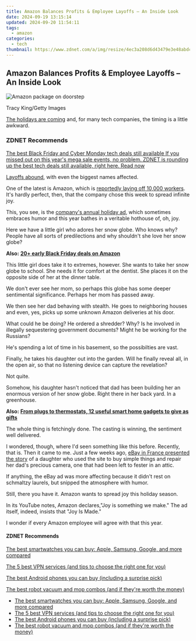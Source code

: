 ```yaml
---
title: Amazon Balances Profits & Employee Layoffs – An Inside Look
date: 2024-09-19 13:15:14
updated: 2024-09-20 11:54:11
tags:
  - amazon
categories:
  - tech
thumbnail: https://www.zdnet.com/a/img/resize/4ec3a208d6d43479e3e48abdc5361890baa5c16f/2018/12/13/a47613d3-c74c-4a1c-933d-8e36d9885c99/amazonpackageparcelistock-888349810.jpg?width=278&height=156&fit=crop&auto=webp
---
```


## Amazon Balances Profits & Employee Layoffs – An Inside Look

![Amazon package on doorstep](https://www.zdnet.com/a/img/resize/b94921c4c6c964a4d40b736b842d37ea066c3e49/2018/12/13/a47613d3-c74c-4a1c-933d-8e36d9885c99/amazonpackageparcelistock-888349810.jpg?auto=webp&width=1280)

Tracy King/Getty Images

[The holidays are coming](https://www.zdnet.com/home-and-office/tech-gift-guide/) and, for many tech companies, the timing is a little awkward.

### **ZDNET** Recommends

[The best Black Friday and Cyber Monday tech deals still available If you missed out on this year's mega sale events, no problem. ZDNET is rounding up the best tech deals still available, right here.  Read now](https://www.zdnet.com/collection/cyber-monday/)

[Layoffs abound](https://www.zdnet.com/article/the-layoffs-are-starting-at-elon-musks-twitter/), with even the biggest names affected.

One of the latest is Amazon, which is [reportedly laying off 10,000 workers](https://www.nytimes.com/2022/11/14/technology/amazon-layoffs.html). It's hardly perfect, then, that the company chose this week to spread infinite joy.

This, you see, is the [company's annual holiday ad](https://www.youtube.com/watch?v=jQWLKhhWBTs), which sometimes embraces humor and this year bathes in a veritable hothouse of, oh, joy.

Here we have a little girl who adores her snow globe. Who knows why? People have all sorts of predilections and why shouldn't she love her snow globe?

**Also:** [**20+ early Black Friday deals on Amazon**](https://www.zdnet.com/article/early-amazon-black-friday-deals-november-18-2022/)

This little girl does take it to extremes, however. She wants to take her snow globe to school. She needs it for comfort at the dentist. She places it on the opposite side of her at the dinner table.

We don't ever see her mom, so perhaps this globe has some deeper sentimental significance. Perhaps her mom has passed away.

We then see her dad behaving with stealth. He goes to neighboring houses and even, yes, picks up some unknown Amazon deliveries at his door. 

What could he be doing? He ordered a shredder? Why? Is he involved in illegally sequestering government documents? Might he be working for the Russians?

He's spending a lot of time in his basement, so the possibilties are vast.

Finally, he takes his daughter out into the garden. Will he finally reveal all, in the open air, so that no listening device can capture the revelation?

Not quite.

Somehow, his daughter hasn't noticed that dad has been building her an enormous version of her snow globe. Right there in her back yard. In a greenhouse.

**Also:** [**From plugs to thermostats, 12 useful smart home gadgets to give as gifts**](https://www.zdnet.com/home-and-office/smart-home/smart-home-gift-guide/)

The whole thing is fetchingly done. The casting is winning, the sentiment well delivered.

I wondered, though, where I'd seen something like this before. Recently, that is. Then it came to me. Just a few weeks ago, [eBay in France presented the story](https://www.zdnet.com/article/ebay-finds-a-brilliant-way-for-you-to-forget-amazon/) of a daughter who used the site to buy simple things and repair her dad's precious camera, one that had been left to fester in an attic.

If anything, the eBay ad was more affecting because it didn't rest on schmaltzy laurels, but snipped the atmosphere with humor.

Still, there you have it. Amazon wants to spread joy this holiday season.

In its YouTube notes, Amazon declares,"Joy is something we make." The ad itself, indeed, insists that "Joy Is Made."

I wonder if every Amazon employee will agree with that this year.

#### **ZDNET** Recommends

[The best smartwatches you can buy: Apple, Samsung, Google, and more compared](https://www.zdnet.com/article/best-smartwatch/ "The best smartwatches you can buy: Apple, Samsung, Google, and more compared")

[The 5 best VPN services (and tips to choose the right one for you)](https://www.zdnet.com/article/best-vpn/ "The 5 best VPN services (and tips to choose the right one for you)")

[The best Android phones you can buy (including a surprise pick)](https://www.zdnet.com/article/best-android-phone/ "The best Android phones you can buy (including a surprise pick)")

[The best robot vacuum and mop combos (and if they're worth the money)](https://www.zdnet.com/article/best-robot-vacuum-mop/ "The best robot vacuum and mop combos (and if they're worth the money)")

* [The best smartwatches you can buy: Apple, Samsung, Google, and more compared](https://www.zdnet.com/article/best-smartwatch/ "The best smartwatches you can buy: Apple, Samsung, Google, and more compared")
* [The 5 best VPN services (and tips to choose the right one for you)](https://www.zdnet.com/article/best-vpn/ "The 5 best VPN services (and tips to choose the right one for you)")
* [The best Android phones you can buy (including a surprise pick)](https://www.zdnet.com/article/best-android-phone/ "The best Android phones you can buy (including a surprise pick)")
* [The best robot vacuum and mop combos (and if they're worth the money)](https://www.zdnet.com/article/best-robot-vacuum-mop/ "The best robot vacuum and mop combos (and if they're worth the money)")

<ins class="adsbygoogle"
     style="display:block"
     data-ad-format="autorelaxed"
     data-ad-client="ca-pub-7571918770474297"
     data-ad-slot="1223367746"></ins>



<ins class="adsbygoogle"
     style="display:block"
     data-ad-client="ca-pub-7571918770474297"
     data-ad-slot="8358498916"
     data-ad-format="auto"
     data-full-width-responsive="true"></ins>
